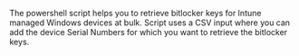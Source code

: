 The powershell script helps you to retrieve bitlocker keys for Intune managed Windows devices at bulk. Script uses a CSV input where you can add the device Serial Numbers for which you want to retrieve the bitlocker keys.
